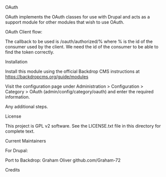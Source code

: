 OAuth

OAuth implements the OAuth classes for use with Drupal and acts as a support
module for other modules that wish to use OAuth.

OAuth Client flow:

The callback to be used is /oauth/authorized/% where % is the id of the consumer
used by the client. We need the id of the consumer to be able to find the token
correctly.


Installation

Install this module using the official Backdrop CMS instructions at https://backdropcms.org/guide/modules

Visit the configuration page under Administration > Configuration > Category > OAuth (admin/config/category/oauth)
and enter the required information.

Any additional steps.

License

This project is GPL v2 software. See the LICENSE.txt file in this directory for complete text.

Current Maintainers

For Drupal:

Port to Backdrop:
Graham Oliver github.com/Graham-72


Credits





